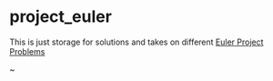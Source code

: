 # project_euler

This is just storage for solutions and takes on different [Euler Project Problems](https://projecteuler.net/)

~
